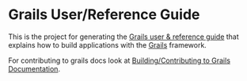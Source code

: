 Grails User/Reference Guide
===========================

This is the project for generating the [Grails user & reference guide][Grails Documentation] that explains how to build applications with the [Grails][Grails] framework.

For contributing to grails docs look at [Building/Contributing to Grails Documentation][Contributing].

[Grails Documentation]: https://grails.org/doc/latest
[Grails]: https://grails.org
[Contributing]: https://grails.github.io/grails-doc/latest/guide/contributing.html#patchesDoc
